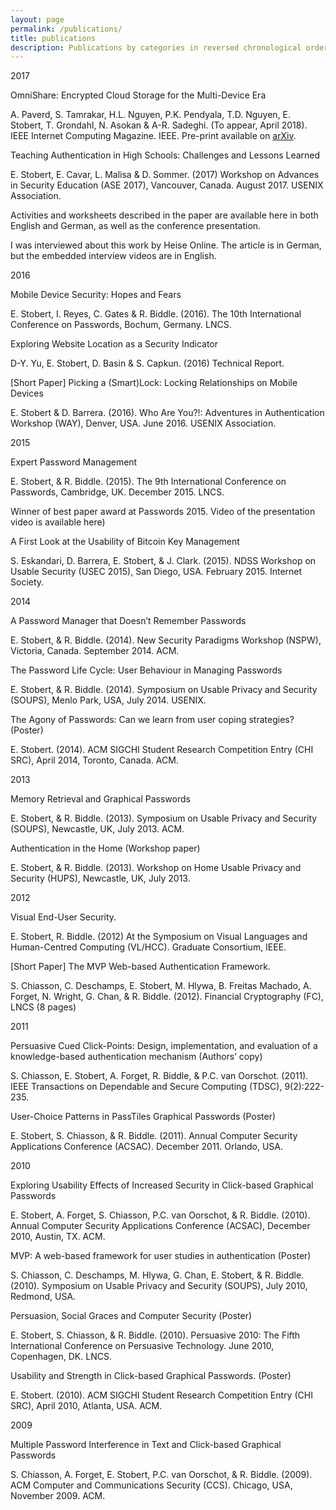 ```yaml
---
layout: page
permalink: /publications/
title: publications
description: Publications by categories in reversed chronological order. Generated by jekyll-scholar.
---
```

2017

OmniShare: Encrypted Cloud Storage for the Multi-Device Era

A. Paverd, S. Tamrakar, H.L. Nguyen, P.K. Pendyala, T.D. Nguyen, E. Stobert, T. Grondahl, N. Asokan & A-R. Sadeghi. (To appear, April 2018). IEEE Internet Computing Magazine. IEEE. Pre-print available on [arXiv](http://arxiv.org/abs/1511.02119).

Teaching Authentication in High Schools: Challenges and Lessons Learned

E. Stobert, E. Cavar, L. Malisa & D. Sommer. (2017) Workshop on Advances in Security Education (ASE 2017), Vancouver, Canada. August 2017. USENIX Association.

Activities and worksheets described in the paper are available here in both English and German, as well as the conference presentation.

I was interviewed about this work by Heise Online. The article is in German, but the embedded interview videos are in English.


2016

Mobile Device Security: Hopes and Fears

E. Stobert, I. Reyes, C. Gates & R. Biddle. (2016). The 10th International Conference on Passwords, Bochum, Germany. LNCS.

Exploring Website Location as a Security Indicator

D-Y. Yu, E. Stobert, D. Basin & S. Capkun. (2016) Technical Report.

[Short Paper] Picking a (Smart)Lock: Locking Relationships on Mobile Devices

E. Stobert & D. Barrera. (2016). Who Are You?!: Adventures in Authentication Workshop (WAY), Denver, USA. June 2016. USENIX Association.


2015

Expert Password Management

E. Stobert, & R. Biddle. (2015). The 9th International Conference on Passwords, Cambridge, UK. December 2015. LNCS.

Winner of best paper award at Passwords 2015. Video of the presentation video is available here)

A First Look at the Usability of Bitcoin Key Management

S. Eskandari, D. Barrera, E. Stobert, & J. Clark. (2015). NDSS Workshop on Usable Security (USEC 2015), San Diego, USA. February 2015. Internet Society.


2014

A Password Manager that Doesn’t Remember Passwords

E. Stobert, & R. Biddle. (2014). New Security Paradigms Workshop (NSPW), Victoria, Canada. September 2014. ACM.

The Password Life Cycle: User Behaviour in Managing Passwords

E. Stobert, & R. Biddle. (2014). Symposium on Usable Privacy and Security (SOUPS), Menlo Park, USA, July 2014. USENIX.

The Agony of Passwords: Can we learn from user coping strategies? (Poster)

E. Stobert. (2014). ACM SIGCHI Student Research Competition Entry (CHI SRC), April 2014, Toronto, Canada. ACM.


2013

Memory Retrieval and Graphical Passwords

E. Stobert, & R. Biddle. (2013). Symposium on Usable Privacy and Security (SOUPS), Newcastle, UK, July 2013. ACM.

Authentication in the Home (Workshop paper)

E. Stobert, & R. Biddle. (2013). Workshop on Home Usable Privacy and Security (HUPS), Newcastle, UK, July 2013.


2012

Visual End-User Security.

E. Stobert, R. Biddle. (2012) At the Symposium on Visual Languages and Human-Centred Computing (VL/HCC). Graduate Consortium, IEEE.

[Short Paper] The MVP Web-based Authentication Framework.

S. Chiasson, C. Deschamps, E. Stobert, M. Hlywa, B. Freitas Machado, A. Forget, N. Wright, G. Chan, & R. Biddle. (2012). Financial Cryptography (FC), LNCS (8 pages)


2011

Persuasive Cued Click-Points: Design, implementation, and evaluation of a knowledge-based authentication mechanism (Authors’ copy)

S. Chiasson, E. Stobert, A. Forget, R. Biddle, & P.C. van Oorschot. (2011). IEEE Transactions on Dependable and Secure Computing (TDSC), 9(2):222-235.

User-Choice Patterns in PassTiles Graphical Passwords (Poster)

E. Stobert, S. Chiasson, & R. Biddle. (2011). Annual Computer Security Applications Conference (ACSAC). December 2011. Orlando, USA.

2010

Exploring Usability Effects of Increased Security in Click-based Graphical Passwords

E. Stobert, A. Forget, S. Chiasson, P.C. van Oorschot, & R. Biddle. (2010). Annual Computer Security Applications Conference (ACSAC), December 2010, Austin, TX. ACM.

MVP: A web-based framework for user studies in authentication (Poster)

S. Chiasson, C. Deschamps, M. Hlywa, G. Chan, E. Stobert, & R. Biddle. (2010). Symposium on Usable Privacy and Security (SOUPS), July 2010, Redmond, USA.

Persuasion, Social Graces and Computer Security (Poster)

E. Stobert, S. Chiasson, & R. Biddle. (2010). Persuasive 2010: The Fifth International Conference on Persuasive Technology. June 2010, Copenhagen, DK. LNCS.

Usability and Strength in Click-based Graphical Passwords. (Poster)

E. Stobert. (2010). ACM SIGCHI Student Research Competition Entry (CHI SRC), April 2010, Atlanta, USA. ACM.


2009

Multiple Password Interference in Text and Click-based Graphical Passwords

S. Chiasson, A. Forget, E. Stobert, P.C. van Oorschot, & R. Biddle. (2009). ACM Computer and Communications Security (CCS). Chicago, USA, November 2009. ACM.
